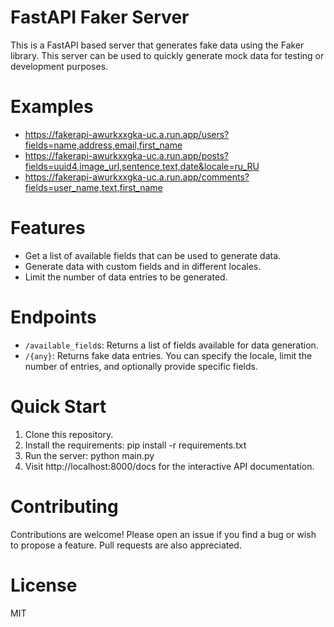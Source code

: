# FastAPI Faker Server
This is a FastAPI based server that generates fake data using the Faker library. This server can be used to quickly generate mock data for testing or development purposes.

# Examples
- https://fakerapi-awurkxxgka-uc.a.run.app/users?fields=name,address,email,first_name
- https://fakerapi-awurkxxgka-uc.a.run.app/posts?fields=uuid4,image_url,sentence,text,date&locale=ru_RU
- https://fakerapi-awurkxxgka-uc.a.run.app/comments?fields=user_name,text,first_name

# Features
- Get a list of available fields that can be used to generate data.
- Generate data with custom fields and in different locales.
- Limit the number of data entries to be generated.
# Endpoints
- `/available_field`s: Returns a list of fields available for data generation.
- `/{any}`: Returns fake data entries. You can specify the locale, limit the number of entries, and optionally provide specific fields.
# Quick Start
1. Clone this repository.
2. Install the requirements: pip install -r requirements.txt
3. Run the server: python main.py
4. Visit http://localhost:8000/docs for the interactive API documentation.

# Contributing
Contributions are welcome! Please open an issue if you find a bug or wish to propose a feature. Pull requests are also appreciated.

# License
MIT
